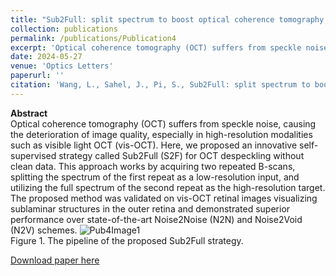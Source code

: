 ```yaml
---
title: "Sub2Full: split spectrum to boost optical coherence tomography despeckling without clean data"
collection: publications
permalink: /publications/Publication4
excerpt: 'Optical coherence tomography (OCT) suffers from speckle noise, causing the deterioration of image quality, especially in high-resolution modalities such as visible light OCT (vis-OCT). Here, we proposed an innovative self-supervised strategy called Sub2Full (S2F) for OCT despeckling without clean data. This approach works by acquiring two repeated B-scans, splitting the spectrum of the first repeat as a low-resolution input, and utilizing the full spectrum of the second repeat as the high-resolution target. The proposed method was validated on vis-OCT retinal images visualizing sublaminar structures in the outer retina and demonstrated superior performance over state-of-the-art Noise2Noise (N2N) and Noise2Void (N2V) schemes.'
date: 2024-05-27
venue: 'Optics Letters'
paperurl: ''
citation: 'Wang, L., Sahel, J., Pi, S., Sub2Full: split spectrum to boost optical coherence tomography despeckling without clean data. Optics Letters. 2024. https://doi.org/10.1364/OL.518906'
---
```


**Abstract**  
Optical coherence tomography (OCT) suffers from speckle noise, causing the deterioration of image quality, especially in high-resolution modalities such as visible light OCT (vis-OCT). Here, we proposed an innovative self-supervised strategy called Sub2Full (S2F) for OCT despeckling without clean data. This approach works by acquiring two repeated B-scans, splitting the spectrum of the first repeat as a low-resolution input, and utilizing the full spectrum of the second repeat as the high-resolution target. The proposed method was validated on vis-OCT retinal images visualizing sublaminar structures in the outer retina and demonstrated superior performance over state-of-the-art Noise2Noise (N2N) and Noise2Void (N2V) schemes.
![Pub4Image1](http://Lingyun-Wang.github.io/images/Pub4Img1.png)  
Figure 1. The pipeline of the proposed Sub2Full strategy.  

[Download paper here](http://Lingyun-Wang.github.io/files/paper4.pdf)
